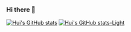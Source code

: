 ### Hi there 👋
[![Hui's GitHub stats](https://github-readme-stats.vercel.app/api?username=huimiu&show_icons=true&theme=dark#gh-dark-mode-only)](https://github.com/anuraghazra/github-readme-stats#gh-dark-mode-only)
[![Hui's GitHub stats-Light](https://github-readme-stats.vercel.app/api?username=huimiu&show_icons=true&theme=default#gh-light-mode-only)](https://github.com/anuraghazra/github-readme-stats#gh-light-mode-only)
<!--
**huimiu/huimiu** is a ✨ _special_ ✨ repository because its `README.md` (this file) appears on your GitHub profile.

Here are some ideas to get you started:

- 🔭 I’m currently working on ...
- 🌱 I’m currently learning ...
- 👯 I’m looking to collaborate on ...
- 🤔 I’m looking for help with ...
- 💬 Ask me about ...
- 📫 How to reach me: ...
- 😄 Pronouns: ...
- ⚡ Fun fact: ...
-->
